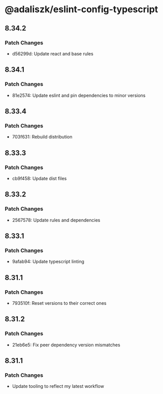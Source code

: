# @adaliszk/eslint-config-typescript

## 8.34.2

### Patch Changes

- d56299d: Update react and base rules

## 8.34.1

### Patch Changes

- 81e2574: Update eslint and pin dependencies to minor versions

## 8.33.4

### Patch Changes

- 703f631: Rebuild distribution

## 8.33.3

### Patch Changes

- cb9f458: Update dist files

## 8.33.2

### Patch Changes

- 2567578: Update rules and dependencies

## 8.33.1

### Patch Changes

- 9afab94: Update typescript linting

## 8.31.1

### Patch Changes

- 793510f: Reset versions to their correct ones

## 8.31.2

### Patch Changes

- 21eb6e5: Fix peer dependency version mismatches

## 8.31.1

### Patch Changes

- Update tooling to reflect my latest workflow
